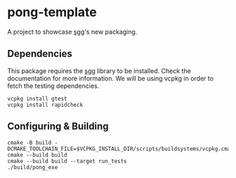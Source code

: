 # pong-template

A project to showcase [sgg](https://github.com/liarokapisv/sgg)'s new packaging.

## Dependencies

This package requires the [sgg](https://github.com/liarokapisv/sgg) library to be installed. Check the documentation
for more information. We will be using vcpkg in order to fetch the testing dependencies.

```
vcpkg install gtest
vcpkg install rapidcheck
```


## Configuring & Building

```
cmake -B build -DCMAKE_TOOLCHAIN_FILE=$VCPKG_INSTALL_DIR/scripts/buildsystems/vcpkg.cmake
cmake --build build
cmake --build build --target run_tests
./build/pong_exe
```
